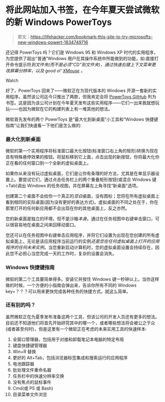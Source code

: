 # 将此网站加入书签，在今年夏天尝试微软的新 Windows PowerToys

> 原文：<https://lifehacker.com/bookmark-this-site-to-try-microsofts-new-windows-powert-1834749716>

还记得 PowerToys 吗？它们是 Windows 95 和 Windows XP 时代的实用程序，为您提供了超出“普通”Windows 用户在其操作系统中所能做到的功能，如:直接打开命令提示符*到文件夹(而不是必须“CD”到文件夹)，通过快速右键上下文菜单更改屏幕分辨率，以及 good ol' [XMouse](https://socket3.wordpress.com/2016/10/22/using-windows-95-powertoys/) 。*

Watch

好了，PowerToys 回来了——微软正在为现代版本的 Windows 开源一套新的实用程序。虽然该公司迄今只推出了两款，但我肯定会将 [PowerToys GitHub](https://github.com/Microsoft/PowerToys) 列为书签。这是因为该公司计划在今年夏天发布这些实用程序——它们一出来我就想玩玩——也因为微软在它的构建列表上有一堆其他的想法。

微软首先发布的两个 PowerToys 是“最大化到新桌面”小工具和“Windows 快捷键指南”让我们快速看一下他们是怎么做的:

### 最大化到新桌面

微软的第一个实用程序将标准窗口最大化按钮(标准窗口右上角的矩形)转换为现在具有特殊悬停效果的按钮。将鼠标移到它上面，点击出现的新按钮，你将最大化你正在看的任何窗口到一个全新的虚拟桌面上。

如果你从来没有玩过虚拟桌面，它们是让你有条理的好方法，尤其是在单显示器设置上。要尝试它们，通过点击任务栏上的两个重叠矩形按钮(或混合 Windows 键+Tab)调出 Windows 的任务视图，并在屏幕左上角寻找“新桌面”选项。

创建第二个桌面不会给你一个真正的*空白*桌面，没有图标；您将在所有虚拟桌面上看到相同的实际桌面(因为没有更好的表达方式)。虚拟桌面的不同之处在于，你在那里打开的任何新应用都不会出现在你的其他桌面上，反之亦然。

您的新桌面是独立的环境，但不是沙箱*本身*。通过在任务视图中右键单击窗口，可以很容易地在桌面之间来回移动窗口。

您还可以在任务视图中右键单击应用程序，并将它们设置为出现在您创建的所有虚拟桌面上，无论是该应用程序当前运行的实例*还是您在任何虚拟桌面上打开的应用程序的任何未来实例*。当您重新启动计算机时，您的虚拟桌面设置会持续存在，因此您不必担心当您完成一天的工作时，复杂的设置会消失。

### Windows 快捷键指南

微软的第二个工具要简单得多。安装它并按住 Windows 键一秒钟以上。当你这样做的时候，一个方便的小指南会弹出来，告诉你所有不同的 Windows key+？？？可以用来更快完成各种任务的快捷方式。就这么简单。

### 还有别的吗？

虽然微软正在为夏季发布准备这两个工具，但该公司的开发人员还有更多的想法。目前还不知道他们将首先开始研究其中的哪一个，或者哪些想法将会被公之于众(或者甚至何时)，但是这里有一个微软正在考虑的未来实用工具的快速样本:

1.  全窗口管理器，包括用于对接和卸载笔记本电脑的特定布局
2.  键盘快捷键管理器
3.  Win+R 替换
4.  更好的 Alt+Tab，包括浏览器标签集成和搜索运行的应用程序
5.  电池跟踪器
6.  批处理文件重命名器
7.  任务栏中的快速分辨率交换
8.  没有焦点的鼠标事件
9.  Cmd(或 PS 或 Bash)
10.  目录菜单文件浏览